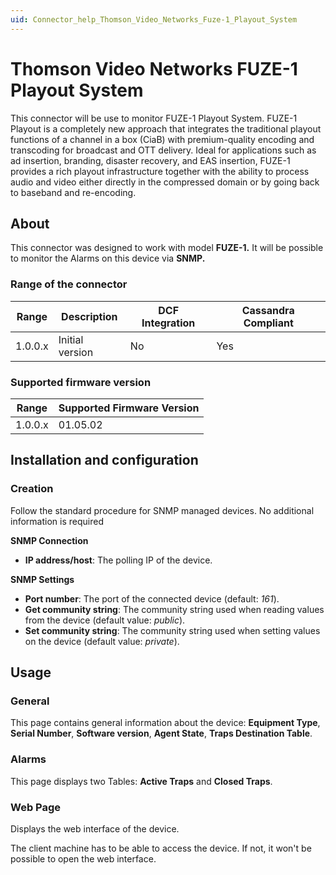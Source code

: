 ```yaml
---
uid: Connector_help_Thomson_Video_Networks_Fuze-1_Playout_System
---
```


# Thomson Video Networks FUZE-1 Playout System

This connector will be use to monitor FUZE-1 Playout System. FUZE-1 Playout is a completely new approach that integrates the traditional playout functions of a channel in a box (CiaB) with premium-quality encoding and transcoding for broadcast and OTT delivery. Ideal for applications such as ad insertion, branding, disaster recovery, and EAS insertion, FUZE-1 provides a rich playout infrastructure together with the ability to process audio and video either directly in the compressed domain or by going back to baseband and re-encoding.

## About

This connector was designed to work with model **FUZE-1.** It will be possible to monitor the Alarms on this device via **SNMP.**

### Range of the connector

| Range     | Description     | DCF Integration     | Cassandra Compliant     |
|------------------|-----------------|---------------------|-------------------------|
| 1.0.0.x          | Initial version | No                  | Yes                     |

### Supported firmware version

| Range | Supported Firmware Version |
|------------------|-----------------------------|
| 1.0.0.x          | 01.05.02                    |

## Installation and configuration

### Creation

Follow the standard procedure for SNMP managed devices. No additional information is required

**SNMP Connection**

- **IP address/host**: The polling IP of the device.

**SNMP Settings**

- **Port number**: The port of the connected device (default: *161*).
- **Get community string**: The community string used when reading values from the device (default value: *public*).
- **Set community string**: The community string used when setting values on the device (default value: *private*).

## Usage

### General

This page contains general information about the device: **Equipment Type**, **Serial Number**, **Software version**, **Agent State**, **Traps Destination Table**.

### Alarms

This page displays two Tables: **Active Traps** and **Closed Traps**.

### Web Page

Displays the web interface of the device.

The client machine has to be able to access the device. If not, it won't be possible to open the web interface.

